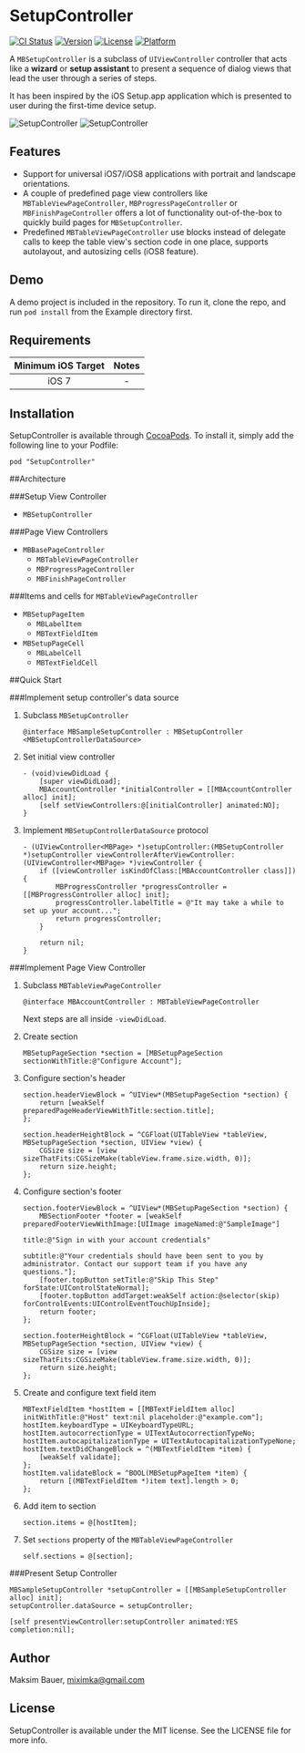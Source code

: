 # SetupController

[![CI Status](http://img.shields.io/travis/miximka/SetupController.svg?style=flat)](https://travis-ci.org/miximka/SetupController)
[![Version](https://img.shields.io/cocoapods/v/SetupController.svg?style=flat)](http://cocoadocs.org/docsets/SetupController)
[![License](https://img.shields.io/cocoapods/l/SetupController.svg?style=flat)](http://cocoadocs.org/docsets/SetupController)
[![Platform](https://img.shields.io/cocoapods/p/SetupController.svg?style=flat)](http://cocoadocs.org/docsets/SetupController)

A `MBSetupController` is a subclass of `UIViewController` controller that acts like a **wizard** or **setup assistant** to present a sequence of dialog views that lead the user through a series of steps.

It has been inspired by the iOS Setup.app application which is presented to user during the first-time device setup.

![SetupController](https://www.dropbox.com/s/n41kjm8i4tlkkoc/iPhonePortrait.png?dl=1)
![SetupController](https://www.dropbox.com/s/wnpeol26nu9eja7/iPadLandscape.png?dl=1)

## Features

- Support for universal iOS7/iOS8 applications with portrait and landscape orientations.
- A couple of predefined page view controllers like `MBTableViewPageController`, `MBProgressPageController` or `MBFinishPageController` offers a lot of functionality out-of-the-box to quickly build pages for `MBSetupController`.
- Predefined `MBTableViewPageController` use blocks instead of delegate calls to keep the table view's section code in one place, supports autolayout, and autosizing cells (iOS8 feature).

## Demo

A demo project is included in the repository.
To run it, clone the repo, and run `pod install` from the Example directory first.

## Requirements

| Minimum iOS Target | Notes |
|:-:|:-:|
| iOS 7 | - |

## Installation

SetupController is available through [CocoaPods](http://cocoapods.org). To install
it, simply add the following line to your Podfile:

    pod "SetupController"

##Architecture

###Setup View Controller
- `MBSetupController`

###Page View Controllers

- `MBBasePageController`
	- `MBTableViewPageController`
	- `MBProgressPageController`
	- `MBFinishPageController`

###Items and cells for `MBTableViewPageController` 
- `MBSetupPageItem`
	- `MBLabelItem`
	- `MBTextFieldItem`
- `MBSetupPageCell`
	- `MBLabelCell`
	- `MBTextFieldCell`

##Quick Start

###Implement setup controller's data source

1. Subclass `MBSetupController`

	```objc
	@interface MBSampleSetupController : MBSetupController <MBSetupControllerDataSource>
	```

2. Set initial view controller

	```objc
	- (void)viewDidLoad {
	    [super viewDidLoad];
	    MBAccountController *initialController = [[MBAccountController alloc] init];
	    [self setViewControllers:@[initialController] animated:NO];
	}
	```
	

3. Implement `MBSetupControllerDataSource` protocol

	```objc
	- (UIViewController<MBPage> *)setupController:(MBSetupController *)setupController viewControllerAfterViewController:(UIViewController<MBPage> *)viewController {
	    if ([viewController isKindOfClass:[MBAccountController class]]) {
	        MBProgressController *progressController = [[MBProgressController alloc] init];
	        progressController.labelTitle = @"It may take a while to set up your account...";
	        return progressController;
	    }
	    
	    return nil;
	}
	```

###Implement Page View Controller

1. Subclass `MBTableViewPageController `

	```objc
	@interface MBAccountController : MBTableViewPageController
	```
	Next steps are all inside `-viewDidLoad`.
	
	
2. Create section

	```objc
	MBSetupPageSection *section = [MBSetupPageSection sectionWithTitle:@"Configure Account"];
	```

3. Configure section's header

	```objc
	section.headerViewBlock = ^UIView*(MBSetupPageSection *section) {
	    return [weakSelf preparedPageHeaderViewWithTitle:section.title];
	};

	section.headerHeightBlock = ^CGFloat(UITableView *tableView, MBSetupPageSection *section, UIView *view) {
	    CGSize size = [view sizeThatFits:CGSizeMake(tableView.frame.size.width, 0)];
	    return size.height;
	};
	```

4. Configure section's footer

	```objc
	section.footerViewBlock = ^UIView*(MBSetupPageSection *section) {
		MBSectionFooter *footer = [weakSelf preparedFooterViewWithImage:[UIImage imageNamed:@"SampleImage"]
	                                                              title:@"Sign in with your account credentials"
	                                                           subtitle:@"Your credentials should have been sent to you by administrator. Contact our support team if you have any questions."];
	    [footer.topButton setTitle:@"Skip This Step" forState:UIControlStateNormal];
	    [footer.topButton addTarget:weakSelf action:@selector(skip) forControlEvents:UIControlEventTouchUpInside];
	    return footer;
	};
	
	section.footerHeightBlock = ^CGFloat(UITableView *tableView, MBSetupPageSection *section, UIView *view) {
	    CGSize size = [view sizeThatFits:CGSizeMake(tableView.frame.size.width, 0)];
	    return size.height;
	};
	```

5. Create and configure text field item

	```objc
	MBTextFieldItem *hostItem = [[MBTextFieldItem alloc] initWithTitle:@"Host" text:nil placeholder:@"example.com"];
    hostItem.keyboardType = UIKeyboardTypeURL;
    hostItem.autocorrectionType = UITextAutocorrectionTypeNo;
    hostItem.autocapitalizationType = UITextAutocapitalizationTypeNone;
    hostItem.textDidChangeBlock = ^(MBTextFieldItem *item) {
        [weakSelf validate];
    };
    hostItem.validateBlock = ^BOOL(MBSetupPageItem *item) {
        return [(MBTextFieldItem *)item text].length > 0;
    };
	```

6. Add item to section

	```objc
    section.items = @[hostItem];
	```

7. Set `sections` property of the `MBTableViewPageController`

	```objc
	self.sections = @[section];
	```

###Present Setup Controller

```objc
MBSampleSetupController *setupController = [[MBSampleSetupController alloc] init];
setupController.dataSource = setupController;

[self presentViewController:setupController animated:YES completion:nil];
```

## Author

Maksim Bauer, miximka@gmail.com

## License

SetupController is available under the MIT license. See the LICENSE file for more info.
